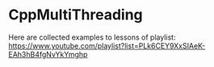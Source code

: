 # CppMultiThreading
Here are collected examples to lessons of playlist: https://www.youtube.com/playlist?list=PLk6CEY9XxSIAeK-EAh3hB4fgNvYkYmghp
